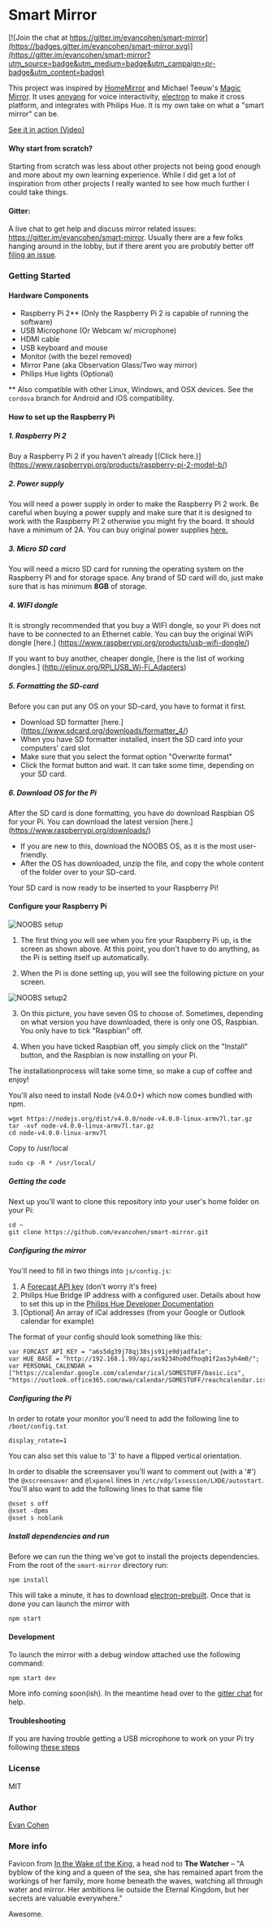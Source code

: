 # Smart Mirror

[![Join the chat at https://gitter.im/evancohen/smart-mirror](https://badges.gitter.im/evancohen/smart-mirror.svg)](https://gitter.im/evancohen/smart-mirror?utm_source=badge&utm_medium=badge&utm_campaign=pr-badge&utm_content=badge)

This project was inspired by [HomeMirror](https://github.com/HannahMitt/HomeMirror) and Michael Teeuw's [Magic Mirror](http://michaelteeuw.nl/tagged/magicmirror). It uses [annyang](https://github.com/TalAter/annyang) for voice interactivity, [electron](http://electron.atom.io/) to make it cross platform, and integrates with Philips Hue. It is my own take on what a "smart mirror" can be.

[See it in action (Video)](https://www.youtube.com/watch?v=PDIbhV8Nvq8)

#### Why start from scratch?
Starting from scratch was less about other projects not being good enough and more about my own learning experience. While I did get a lot of inspiration from other projects I really wanted to see how much further I could take things.

#### Gitter:
A live chat to get help and discuss mirror related issues: https://gitter.im/evancohen/smart-mirror. Usually there are a few folks hanging around in the lobby, but if there arent you are probubly better off [filing an issue](https://github.com/evancohen/smart-mirror/issues/new).

### Getting Started
#### Hardware Components
- Raspberry Pi 2** (Only the Raspberry Pi 2 is capable of running the software) 
- USB Microphone (Or Webcam w/ microphone)
- HDMI cable
- USB keyboard and mouse
- Monitor (with the bezel removed)
- Mirror Pane (aka Observation Glass/Two way mirror)
- Philips Hue lights (Optional)

** Also compatible with other Linux, Windows, and OSX devices. See the `cordova` branch for Android and iOS compatibility.

#### How to set up the Raspberry Pi

##### 1. Raspberry Pi 2
Buy a Raspberry Pi 2 if you haven't already [(Click here.)] (https://www.raspberrypi.org/products/raspberry-pi-2-model-b/) 

##### 2. Power supply
You will need a power supply in order to make the Raspberry PI 2 work.
Be careful when buying a power supply and make sure that it is designed to work with the Raspberry PI 2 otherwise you might fry the board. It should have a minimum of 2A. You can buy original power supplies [here.](https://www.raspberrypi.org/products/universal-power-supply/)

##### 3. Micro SD card 
You will need a micro SD card for running the operating system on the Raspberry PI and for storage space. Any brand of SD card will do, just make sure that is has minimum <strong>8GB</strong> of storage.

##### 4. WIFI dongle
It is strongly recommended that you buy a WIFI dongle, so your Pi does not have to be connected to an Ethernet cable. You can buy the original WiPi dongle [here.] (https://www.raspberrypi.org/products/usb-wifi-dongle/)

If you want to buy another, cheaper dongle, [here is the list of working dongles.] (http://elinux.org/RPi_USB_Wi-Fi_Adapters)

##### 5. Formatting the SD-card
Before you can put any OS on your SD-card, you have to format it first. 

- Download SD formatter [here.] (https://www.sdcard.org/downloads/formatter_4/)
- When you have SD formatter installed, insert the SD card into your computers' card slot
- Make sure that you select the format option "Overwrite format"
- Click the format button and wait. It can take some time, depending on your SD card.

##### 6. Download OS for the Pi
After the SD card is done formatting, you have do download Raspbian OS for your Pi. You can download the latest version [here.] (https://www.raspberrypi.org/downloads/)
- If you are new to this, download the NOOBS OS, as it is the most user-friendly. 
- After the OS has downloaded, unzip the file, and copy the whole content of the folder over to your SD-card.

Your SD card is now ready to be inserted to your Raspberry Pi!

#### Configure your Raspberry Pi

![NOOBS setup](http://www.howtogeek.com/wp-content/uploads/2013/10/ximg_524d91f199b4f.png.pagespeed.gp+jp+jw+pj+js+rj+rp+rw+ri+cp+md.ic.-K1DimTb0H.png)

1. The first thing you will see when you fire your Raspberry Pi up, is the screen as shown above. At this point, you don't have to do anything, as the Pi is setting itself up automatically.

2. When the Pi is done setting up, you will see the following picture on your screen.

![NOOBS setup2](http://www.howtogeek.com/wp-content/uploads/2013/10/ximg_524d9fb0d8009.png.pagespeed.gp+jp+jw+pj+js+rj+rp+rw+ri+cp+md.ic.T4Gsgg_9du.png)

3. On this picture, you have seven OS to choose of. Sometimes, depending on what version you have downloaded, there is only one OS, Raspbian. You only have to tick "Raspbian" off.

4. When you have ticked Raspbian off, you simply click on the "Install" button, and the Raspbian is now installing on your Pi.

The installationprocess will take some time, so make a cup of coffee and enjoy!






You'll also need to install Node (v4.0.0+) which now comes bundled with npm.
```
wget https://nodejs.org/dist/v4.0.0/node-v4.0.0-linux-armv7l.tar.gz 
tar -xvf node-v4.0.0-linux-armv7l.tar.gz 
cd node-v4.0.0-linux-armv7l
```
Copy to /usr/local
```
sudo cp -R * /usr/local/
```

##### Getting the code
Next up you'll want to clone this repository into your user's home folder on your Pi:
```
cd ~
git clone https://github.com/evancohen/smart-mirror.git
```

##### Configuring the mirror
You'll need to fill in two things into `js/config.js`:

1. A [Forecast API key](https://developer.forecast.io/) (don't worry it's free)
2. Philips Hue Bridge IP address with a configured user. Details about how to set this up in the [Philips Hue Developer Documentation](http://www.developers.meethue.com/documentation/getting-started)
3. [Optional] An array of iCal addresses (from your Google or Outlook calendar for example)

The format of your config should look something like this:
```
var FORCAST_API_KEY = "a6s5dg39j78qj38sjs91je9djadfa1e";
var HUE_BASE = "http://192.168.1.99/api/as9234ho0dfhoq01f2as3yh4m0/";
var PERSONAL_CALENDAR = ["https://calendar.google.com/calendar/ical/SOMESTUFF/basic.ics",
"https://outlook.office365.com/owa/calendar/SOMESTUFF/reachcalendar.ics"];
```
##### Configuring the Pi
In order to rotate your monitor you'll need to add the following line to `/boot/config.txt`
```
display_rotate=1
```
You can also set this value to '3' to have a flipped vertical orientation.

In order to disable the screensaver you'll want to comment out (with a '#') the `@xscreensaver` and `@lxpanel` lines in `/etc/xdg/lxsession/LXDE/autostart`. You'll also want to add the following lines to that same file
```
@xset s off
@xset -dpms
@xset s noblank
```

##### Install dependencies and run
Before we can run the thing we've got to install the projects dependencies. From the root of the `smart-mirror` directory run:
```
npm install
```

This will take a minute, it has to download [electron-prebuilt](https://github.com/mafintosh/electron-prebuilt). Once that is done you can launch the mirror with
```
npm start
```

#### Development
To launch the mirror with a debug window attached use the following command:
```
npm start dev
```
More info coming soon(ish). In the meantime head over to the [gitter chat](https://gitter.im/evancohen/smart-mirror) for help. 

#### Troubleshooting
If you are having trouble getting a USB microphone to work on your Pi try following [these steps](https://github.com/evancohen/smart-mirror/issues/20)

### License
MIT

### Author
[Evan Cohen](http://evanbtcohen.com/)

### More info
Favicon from [In the Wake of the King](http://walkingmind.evilhat.com/2014/03/17/in-the-wake-of-the-king/), a head nod to **The Watcher** – "A byblow of the king and a queen of the sea, she has remained apart from the workings of her family, more home beneath the waves, watching all through water and mirror. Her ambitions lie outside the Eternal Kingdom, but her secrets are valuable everywhere."

Awesome.
